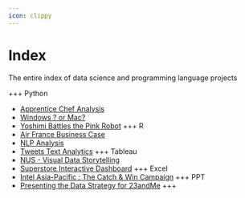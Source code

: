 ```yaml
---
icon: clippy
---
```


# Index

The entire index of data science and programming language projects

+++ Python
- [Apprentice Chef Analysis](<Featured Projects/Apprentice Chef Analysis Report.md>)
- [Windows ? or Mac?](<Featured Projects/Windows or Mac.md>)
- [Yoshimi Battles the Pink Robot](<More Projects/Yoshimi Battles the Pink Robot.md>)
+++ R
- [Air France Business Case](<More Projects/Air France Business Case.md>)
- [NLP Analysis](<More Projects/NLP Analysis.md>)
- [Tweets Text Analytics](<Featured Projects/Tweets Text Analytics.md>)
+++ Tableau
- [NUS - Visual Data Storytelling](<More Projects/NUS - Visual Data Storytelling.md>)
- [Superstore Interactive Dashboard](<Featured Projects/Superstore Interactive Dashboard.md>)
+++ Excel
- [Intel Asia-Pacific : The Catch & Win Campaign](<Featured Projects/Intel Asia-Pacific - The Catch & Win Campaign.md>)
+++ PPT
- [Presenting the Data Strategy for 23andMe](<More Projects/Presenting the Data Strategy for 23andMe.md>)
+++

